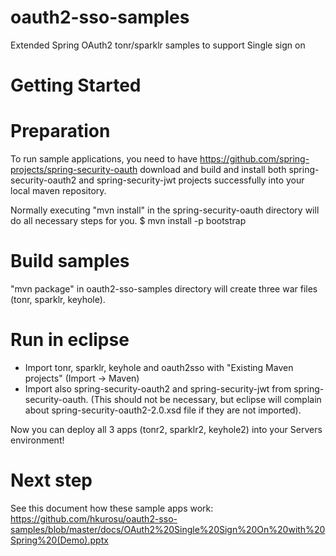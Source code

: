 oauth2-sso-samples
==================

Extended Spring OAuth2 tonr/sparklr samples to support Single sign on

# Getting Started

# Preparation
To run sample applications, you need to have https://github.com/spring-projects/spring-security-oauth download and 
build and install both spring-security-oauth2 and spring-security-jwt projects successfully into your local maven repository.

Normally executing "mvn install" in the spring-security-oauth directory will do all necessary steps for you.
	$ mvn install -p bootstrap
	
# Build samples

"mvn package" in oauth2-sso-samples directory will create three war files (tonr, sparklr, keyhole).

# Run in eclipse

- Import tonr, sparklr, keyhole and oauth2sso with "Existing Maven projects" (Import -> Maven)
- Import also spring-security-oauth2 and spring-security-jwt from spring-security-oauth. (This should not be necessary, but eclipse will 
complain about spring-security-oauth2-2.0.xsd file if they are not imported).

Now you can deploy all 3 apps (tonr2, sparklr2, keyhole2) into your Servers environment!

# Next step

See this document how these sample apps work:
https://github.com/hkurosu/oauth2-sso-samples/blob/master/docs/OAuth2%20Single%20Sign%20On%20with%20Spring%20(Demo).pptx


